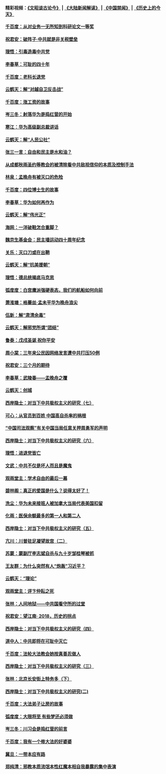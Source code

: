 #### 精彩视频：[《文昭谈古论今》](https://github.com/gfw-breaker/wenzhao/blob/master/README.md?t=12211230) | [《大陆新闻解读》](https://github.com/gfw-breaker/ntdtv-comedy/blob/master/README.md?t=12211230) | [《中国禁闻》](https://github.com/gfw-breaker/ntdtv-news/blob/master/README.md?t=12211230) | [《历史上的今天》](https://github.com/gfw-breaker/today-in-history/blob/master/README.md?t=12211230) 

#### [千百度：从对业务一无所知到科研论文一等奖](../pages/nsc993/n10924400.md?t=12211230) 

#### [祝君安：破阵子‧中共就是非关税壁垒](../pages/nsc993/n10924033.md?t=12211230) 

#### [理悟：引毒造毒中共党](../pages/nsc993/n10922164.md?t=12211230) 

#### [李春草：可耻的四十年](../pages/nsc993/n10922095.md?t=12211230) 

#### [千百度：老科长退党](../pages/nsc993/n10922047.md?t=12211230) 

#### [云鹤天：解“对越自卫反击战”](../pages/nsc993/n10921340.md?t=12211230) 

#### [千百度：涨工资的故事](../pages/nsc993/n10919446.md?t=12211230) 

#### [岑三冬：射落华为是捣红营的开始](../pages/nsc993/n10919253.md?t=12211230) 

#### [寒江：华为高级副总裁讲话](../pages/nsc993/n10919239.md?t=12211230) 

#### [云鹤天：解“人民公社”](../pages/nsc993/n10917506.md?t=12211230) 

#### [张三一言：自由和民主是水和油？](../pages/nsc993/n10917501.md?t=12211230) 

#### [从成都秋雨圣约等教会的被清除看中共敌视信仰的本质及控制手法](../pages/nsc993/n10917309.md?t=12211230) 

#### [林泉：孟晚舟有被灭口的危险](../pages/nsc993/n10917305.md?t=12211230) 

#### [千百度：四位博士生的故事](../pages/nsc993/n10915623.md?t=12211230) 

#### [李春草：华为如何再作为](../pages/nsc993/n10915065.md?t=12211230) 

#### [云鹤天：解“伟光正”](../pages/nsc993/n10915024.md?t=12211230) 

#### [海网：一洋破鞋怎合重脚？](../pages/nsc993/n10914810.md?t=12211230) 

#### [魏京生基金会：民主墙运动四十周年纪念](../pages/nsc993/n10913787.md?t=12211230) 

#### [关乐：灭口刀或在出鞘](../pages/nsc993/n10910233.md?t=12211230) 

#### [云鹤天：解“抗美援朝”](../pages/nsc993/n10910225.md?t=12211230) 

#### [理悟：德总统揭底马克思](../pages/nsc993/n10907949.md?t=12211230) 

#### [弧度度：白宫鹰派强硬表态，我们的航船如何向前](../pages/nsc993/n10907681.md?t=12211230) 

#### [萧淮塘：格蕾丝‧孟未平华为晚舟浪尖](../pages/nsc993/n10907590.md?t=12211230) 

#### [伍新：解“肃清余毒”](../pages/nsc993/n10906830.md?t=12211230) 

#### [云鹤天：解邪党所谓“团结”](../pages/nsc993/n10906823.md?t=12211230) 

#### [鲁泰：戊戌圣诞 祝你平安](../pages/nsc993/n10906813.md?t=12211230) 

#### [周小棠：三年来公民因网络发言遭中共打压50例](../pages/nsc993/n10906801.md?t=12211230) 

#### [祝君安：三个月的期待](../pages/nsc993/n10906797.md?t=12211230) 

#### [李春草：武陵春——孟晚舟之覆](../pages/nsc993/n10904804.md?t=12211230) 

#### [云鹤天：创城](../pages/nsc993/n10904572.md?t=12211230) 

#### [西岸隐士：对当下中共极权主义的研究（七）](../pages/nsc993/n10894592.md?t=12211230) 

#### [可心：从官员到百姓 中国高自杀率的祸根](../pages/nsc993/n10899801.md?t=12211230) 

#### [“中国司法观察”有关中国当局任意关押周勇军的声明](../pages/nsc993/n10899323.md?t=12211230) 

#### [西岸隐士：对当下中共极权主义的研究（六）](../pages/nsc993/n10894563.md?t=12211230) 

#### [理悟：进退党皆亡](../pages/nsc993/n10896617.md?t=12211230) 

#### [文武：中共不仅是坏人而且是魔鬼](../pages/nsc993/n10896590.md?t=12211230) 

#### [观雨堂主：学术自由的最后一幕](../pages/nsc993/n10896282.md?t=12211230) 

#### [碧林阁：真正的爱国是什么？说得太好了！](../pages/nsc993/n10896196.md?t=12211230) 

#### [洗尘：华为未来接班人被加拿大当局代表美国扣留](../pages/nsc993/n10896171.md?t=12211230) 

#### [化雨：医保余额最多的第一人和第二人](../pages/nsc993/n10894411.md?t=12211230) 

#### [西岸隐士：对当下中共极权主义的研究（五）](../pages/nsc993/n10894095.md?t=12211230) 

#### [亢川：川普驻足凝望故宫（二）](../pages/nsc993/n10893924.md?t=12211230) 

#### [苏蒙：蒙副厅李志斌自杀与九十岁邹桂琴被抓](../pages/nsc993/n10893359.md?t=12211230) 

#### [王友群：为什么突然有人“炮轰”习近平？](../pages/nsc993/n10892978.md?t=12211230) 

#### [云鹤天：“理论”](../pages/nsc993/n10893043.md?t=12211230) 

#### [观雨堂主：评卞仲耘之死](../pages/nsc993/n10891901.md?t=12211230) 

#### [张林：人间地狱——中共国看守所的过堂](../pages/nsc993/n10891002.md?t=12211230) 

#### [祝君安：望江南‧ 2018，历史的拐点](../pages/nsc993/n10889460.md?t=12211230) 

#### [西岸隐士：对当下中共极权主义的研究（四）](../pages/nsc993/n10887490.md?t=12211230) 

#### [道中人：中共即将在可耻中灭亡](../pages/nsc993/n10887956.md?t=12211230) 

#### [千百度：法轮大法教会她按真善忍做人](../pages/nsc993/n10887637.md?t=12211230) 

#### [西岸隐士：对当下中共极权主义的研究（三）](../pages/nsc993/n10882983.md?t=12211230) 

#### [张林：北京长安街上特务多（下）](../pages/nsc993/n10884987.md?t=12211230) 

#### [西岸隐士：对当下中共极权主义的研究(二)](../pages/nsc993/n10878756.md?t=12211230) 

#### [千百度：大法弟子让房的故事](../pages/nsc993/n10883156.md?t=12211230) 

#### [弧度度：大限将至 有些梦还必须做](../pages/nsc993/n10882718.md?t=12211230) 

#### [岑三冬：川习会是捣红营的前言](../pages/nsc993/n10881767.md?t=12211230) 

#### [千百度：我有一个修大法的好婆婆](../pages/nsc993/n10880660.md?t=12211230) 

#### [冀旦：一带本应有路](../pages/nsc993/n10880340.md?t=12211230) 

#### [郑纯清：邪教本质流氓本性红魔本相自我暴露的集中表演](../pages/nsc993/n10880329.md?t=12211230) 


